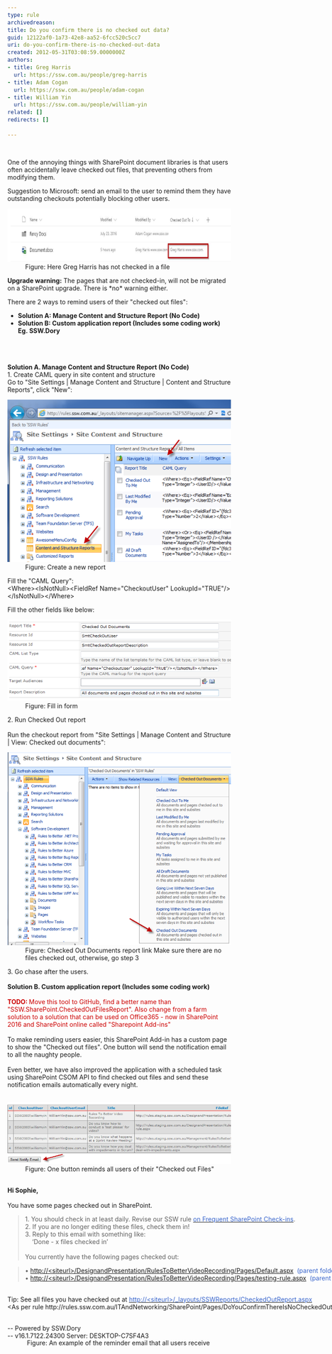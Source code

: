 ```yaml
---
type: rule
archivedreason: 
title: Do you confirm there is no checked out data?
guid: 12122af0-1a73-42e8-aa52-6fcc520c5cc7
uri: do-you-confirm-there-is-no-checked-out-data
created: 2012-05-31T03:08:59.0000000Z
authors:
- title: Greg Harris
  url: https://ssw.com.au/people/greg-harris
- title: Adam Cogan
  url: https://ssw.com.au/people/adam-cogan
- title: William Yin
  url: https://ssw.com.au/people/william-yin
related: []
redirects: []

---
```



<p>​<br></p><p class="p1">One of the annoying things with SharePoint document libraries is that users often accidentally leave checked out files, that preventing others from modifying them.​​<br></p><p class="p1">Suggestion to Microsoft: send an email to the user to remind them they have outstanding checkouts potentially blocking other users.</p><dl class="image"><dt> 
      <img src="sp-docs.jpg" alt="sp-docs.jpg" style="margin:0px;width:780px;height:120px;" /> 
   </dt><dd>Figure: Here Greg Harris has not checked in a file </dd></dl><p></p><p> 
   <b>Upgrade warning:</b> The pages that are not checked-in, will not be migrated on a SharePoint upgrade. There is *no* warning either.​</p><p>There are 2 ways to remind users of their "checked out files":​<br></p><ul><li>
      <strong>Solution A: Manage Content and Structure Report (No Code)​</strong></li><li>
      <strong><strong>Solution B: Custom application report (Includes some coding work)​<br>Eg. SSW.Dory​​<br></strong></strong></li></ul>
<br><excerpt class='endintro'></excerpt><br>
​ 
<div>
   <strong>Solution A. Manage Content and Structure Report (No Code)</strong></div><div>1. Create CAML query in site content and structure</div><div>Go to "Site Settings | Manage Content and Structure | Content and Structure Reports", click "New":</div><dl class="image"><dt> 
      <img class="ssw-rteStyle-ImageArea" alt="ContentAndStructureReportsNew.png" src="ContentAndStructureReportsNew.png" /> 
   </dt><dd class="ssw-rteStyle-FigureNormal">Figure: Create a new report</dd></dl><div>
   <span>Fill the</span><span> "CAML Query":</span> 
   <div class="ssw-rteStyle-CodeArea">&lt;Where&gt;&lt;IsNotNull&gt;&lt;FieldRef Name="CheckoutUser" LookupId="TRUE"/&gt;&lt;/IsNotNull&gt;&lt;/Where&gt;</div><p>Fill the other fields like below:</p><dl class="image"><dt> 
         <img class="ssw-rteStyle-ImageArea" alt="NewReportForm.png" src="NewReportForm.png" /> 
      </dt><dd>Figure: Fill in form</dd></dl><div>2. Run Checked Out report</div><div> </div><div>Run the checkout report from "Site Settings | Manage Content and Structure | View: Checked out documents":</div><dl class="image"><dt> 
         <img class="ssw-rteStyle-ImageArea" alt="CheckedOutDocuments.png" src="CheckedOutDocuments.png" /> 
      </dt><dd>Figure: Checked Out Documents report link Make sure there are no files checked out, otherwise, go step 3</dd></dl><div>3. Go chase after the users.</div>​ 
   <div>
      <strong>Solution B. Custom application report (Includes some coding work)<br></strong><span style="color:#cc0000;"><br></span></div><div>
      <span style="color:#cc0000;"> 
         <b>TODO: </b>Move this tool to GitHub, find a better name than "SSW.SharePoint.CheckedOutFilesReport". </span> 
      <span style="color:#cc0000;"> Also</span><span style="color:#cc0000;"> change from a farm solution to a solution that can be used on Office365 - now in SharePoint 2016 and SharePoint online called "Sharepoint Add-ins" </span></div><div>
      <font color="#cc0000"> 
         <br></font>To make reminding users easier, this SharePoint Add-in ha​s a custom page to show the "Checked out files". One button will send the notification email to all the naughty people. <br><br></div><div>Even better, we have also improved the application with a scheduled task using SharePoint CSOM API to find checked out files and send these notification emails automatically​ every night.<br>​<br></div><dl><dt>
         <img class="ssw-rteStyle-ImageArea" alt="CheckedOutFilesApplicationReport.png" src="CheckedOutFilesApplicationReport.png" />
      </dt><dd>Figure: One button reminds all users of their "Checked out Files"<br><br></dd></dl><div class="ssw-rteStyle-GreyBox" style="width:862px;height:344px;"><div>
         <strong>Hi Sophie, </strong></div><div>
         <strong></strong> </div><div>You have some pages checked out in SharePoint.</div><blockquote dir="ltr" style="margin-right:0px;"><div>1. You should check in at least daily. Revise our SSW rule <a href="/Pages/DoYouConfirmThereIsNoCheckedOutData.aspx"><font color="#3a66cc">on Frequent SharePoint Check-ins</font></a>.<br>2. If you are no longer editing these files, check them in! </div><div>3. Reply to this email with something like:<br>    ‘Done - x files checked in’</div><div><span style="font-size:inherit;"><br></span></div><div><span style="font-size:inherit;">You currently have the following pages checked out:</span><br></div></blockquote><blockquote dir="ltr"><div>• 
            <font color="#3a66cc"><a href="/Pages/DoYouConfirmThereIsNoCheckedOutData.aspx">http://&lt;siteurl&gt;/DesignandPresentation/RulesToBetterVideoRecording/Pages/Default.aspx</a>  (parent folder)</font><br>• 
            <font color="#3a66cc"><a href="/Pages/DoYouConfirmThereIsNoCheckedOutData.aspx">http://&lt;siteurl&gt;/DesignandPresentation/RulesToBetterVideoRecording/Pages/testing-rule.aspx</a>  (parent folder)</font></div></blockquote><div>
         <br>Tip: See all files you have checked out at <a href="/Pages/DoYouConfirmThereIsNoCheckedOutData.aspx"><font color="#3a66cc">http://&lt;siteurl&gt;/_layouts/<span>SSWReports/CheckedOutReport.aspx</span></font></a></div><div><span style="font-size:inherit;">&lt;As per rule http://rules.ssw.com.au/ITAndNetworking/SharePoint/Pages/DoYouConfirmThereIsNoCheckedOutData.aspx&gt;</span><br></div><p><br><span style="font-size:inherit;">-- Powered by SSW.Dory<br></span><span style="font-size:inherit;">-- </span><span style="font-size:inherit;">v16.1.7122.24300 Server: DESKTOP-C7SF4A3</span></p><p><br><br></p></div><dd class="ssw15-rteElement-FigureNormal"> Figure: An example of the reminder email that all users receive </dd><dd class="ssw15-rteElement-FigureNormal">
      <br><br></dd></div>



